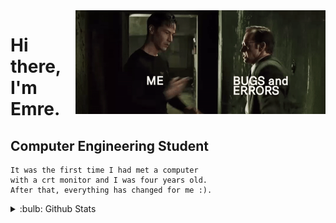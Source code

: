 
<img src="https://github.com/emretiramis/emretiramis/blob/main/giff.gif" align="right" width="400">
    

# Hi there, I'm Emre.
## Computer Engineering Student
         
    It was the first time I had met a computer  
    with a crt monitor and I was four years old. 
    After that, everything has changed for me :).
  
    
    
<details>
 <summary>:bulb: Github Stats </summary>
<img src="https://github-readme-stats.vercel.app/api?username=emretiramis&theme=highcontrast"  >
</details>
